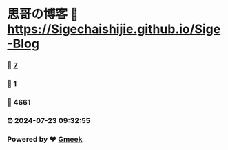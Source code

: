 # 思哥の博客 :link: https://Sigechaishijie.github.io/Sige-Blog 
### :page_facing_up: [7](https://Sigechaishijie.github.io/Sige-Blog/tag.html) 
### :speech_balloon: 1 
### :hibiscus: 4661 
### :alarm_clock: 2024-07-23 09:32:55 
### Powered by :heart: [Gmeek](https://github.com/Meekdai/Gmeek)
